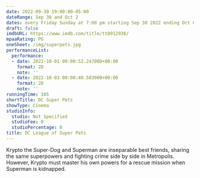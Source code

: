 ```yaml
---
date: 2022-09-30 19:00:00-05:00
dateRange: Sep 30 and Oct 2
dates: every Friday Sunday at 7:00 pm starting Sep 30 2022 ending Oct 02 2022
draft: false
imdbURL: https://www.imdb.com/title/tt8912936/
mpaaRating: PG
oneSheet: /img/superpets.jpg
performanceList:
  performance:
  - date: 2022-10-01 00:00:52.247000+00:00
    format: 2D
    note: ''
  - date: 2022-10-03 00:00:40.583000+00:00
    format: 2D
    note: ''
runningTime: 105
shortTitle: DC Super Pets
showType: Cinema
studioInfo:
  studio: Not Specified
  studioFee: 0
  studioPercentage: 0
title: DC League of Super Pets
---
```


Krypto the Super-Dog and Superman are inseparable best friends, sharing the same superpowers and fighting crime side by side in Metropolis. However, Krypto must master his own powers for a rescue mission when Superman is kidnapped.